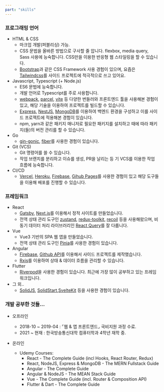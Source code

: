 ```yaml
---
part: "skills"
---
```


### 프로그래밍 언어

- HTML & CSS
  - 마크업 개발(퍼블리싱) 가능.
  - CSS 문법을 올바른 방법으로 구사할 줄 압니다. flexbox, media query, Sass 사용에 능숙합니다. CSS만을 이용한 반응형 웹 스타일링을 할 수 있습니다.
  - [Bootstrap](https://getbootstrap.com/)과 같은 CSS Framework 사용 경험이 있으며, 요즘은 [Tailwindcss](https://tailwindcss.com/)를
    사이드 프로젝트에 적극적으로 쓰고 있어요.
- Javascript, Typescript (+ Node.js)
  - ES6 문법에 능숙합니다.
  - 개발 언어로 Typescript를 주로 사용합니다.
  - [webpack](https://webpack.kr/), [parcel](https://ko.parceljs.org/), [vite](https://ko.vitejs.dev/guide/) 등 다양한 번들러와 프론트엔드 툴을 사용해본 경험이 있고, 해당 기술을 이용하여 프로젝트를 빌드할 수 있습니다.
  - [Express](https://expressjs.com/ko/), [NestJS](https://nestjs.com/), [MongoDB](https://www.mongodb.com/ko-kr)를 이용하여 백엔드 환경을 구성하고 이를 사이드 프로젝트에 적용해본 경험이 있습니다.
  - npm, yarn과 같은 패키지 매니저로 필요한 패키지를 설치하고 때에 따라 패키지(들)의 버전 관리를 할 수 있습니다.
- Go
  - [gin-gonic](https://gin-gonic.com/), [fiber](https://gofiber.io/)를 사용한 경험이 있습니다.
- Git (VCS)
  - Git 명령어를 쓸 수 있습니다.
  - 작업 브랜치를 분리하고 이슈를 생성, PR을 날리는 등 기 VCS를 이용한 작업 흐름에 능숙합니다.
- CI/CD
  - [Vercel](https://vercel.com/), [Heroku](https://www.heroku.com/), [Firebase](https://firebase.google.com/?hl=ko), [Gihub Pages](https://pages.github.com/)를 사용한 경험이 있고 해당 도구들을 이용해 배포를 진행할 수 있습니다.

### 프레임워크

- React
  - [Gatsby](https://www.gatsbyjs.com/), [Next.js](https://nextjs.org/)를 이용해서 정적 사이트를 만들었습니다.
  - 전역 상태 관리 도구인 [zustand](https://github.com/pmndrs/zustand), [redux-toolkit](https://redux-toolkit.js.org/), [recoil](https://recoiljs.org/ko/) 등을 사용해왔으며, 비동기 데이터 처리
    라이브러리인 [React Query](https://react-query-v3.tanstack.com/)를 잘 다룹니다.
- Vue
  - Vue3 기반의 SPA 웹 앱을 만들었습니다.
  - 전역 상태 관리 도구인 [Pinia](https://pinia.vuejs.org/)를 사용한 경험이 있습니다.
- Angular
  - [Firebase](https://firebase.google.com/?hl=ko), [Github API](https://docs.github.com/en/rest)를 이용해서 사이드 프로젝트를 제작했습니다.
  - [Rxjs](https://rxjs.dev/)를 이용하여 상태 & 데이터 흐름을 관리할 수 있습니다.
- Flutter
  - [Riverpod](https://riverpod.dev/ko/)을 사용한 경험이 있습니다. 최근에 가장 많이 공부하고 있는 프레임워크입니다.
- 그 외..
  - [SolidJS](https://www.solidjs.com/), [SolidStart](https://start.solidjs.com/getting-started/what-is-solidstart),[SvelteKit](https://kit.svelte.dev/) 등을 사용한 경험이 있습니다.

### 개발 공부한 것들...

- 오프라인

  - 2018-10 ~ 2019-04 : ⌜웹 & 앱 프론트엔드⌟ 국비지원 과정 수료.
  - 2021 ~ 현재 : 한국방송통신대학 컴퓨터학과 4학년 재학 중.

- 온라인
  - Udemy Courses:
    - React - The Complete Guide (incl Hooks, React Router, Redux)
    - React, NodeJS, Express & MongoDB - The MERN Fullstack Guide
    - Angular - The Complete Guide
    - Angular & NodeJS - The MEAN Stack Guide
    - Vue - The Complete Guide (incl. Router & Composition API)
    - Flutter & Dart - The Complete Guide
